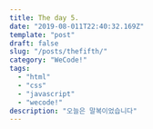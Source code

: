 ```yaml
---
title: The day 5.
date: "2019-08-011T22:40:32.169Z"
template: "post"
draft: false
slug: "/posts/thefifth/"
category: "WeCode!"
tags:
  - "html"
  - "css"
  - "javascript"
  - "wecode!"
description: "오늘은 말복이었습니다"
---
```

